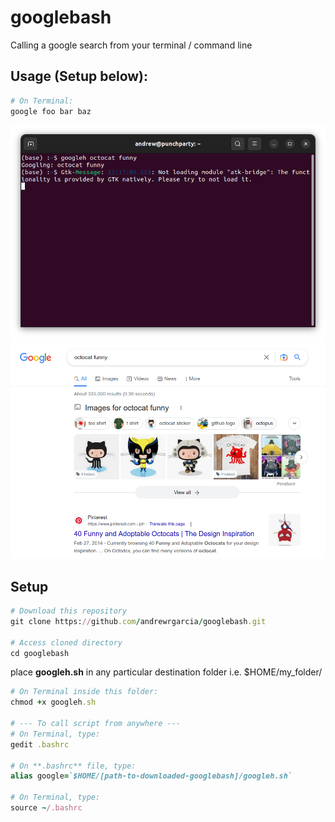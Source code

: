 # googlebash

Calling a google search from your terminal / command line

## Usage (Setup below):

```ruby
# On Terminal:
google foo bar baz
```
![](terminal.png)
![](output.png)

## Setup

```ruby
# Download this repository
git clone https://github.com/andrewrgarcia/googlebash.git

# Access cloned directory
cd googlebash
```

place **googleh.sh** in any particular destination folder i.e. $HOME/my_folder/

```ruby
# On Terminal inside this folder:
chmod +x googleh.sh

# --- To call script from anywhere ---
# On Terminal, type:
gedit .bashrc

# On **.bashrc** file, type:
alias google=`$HOME/[path-to-downloaded-googlebash]/googleh.sh` 

# On Terminal, type:
source ~/.bashrc
```



